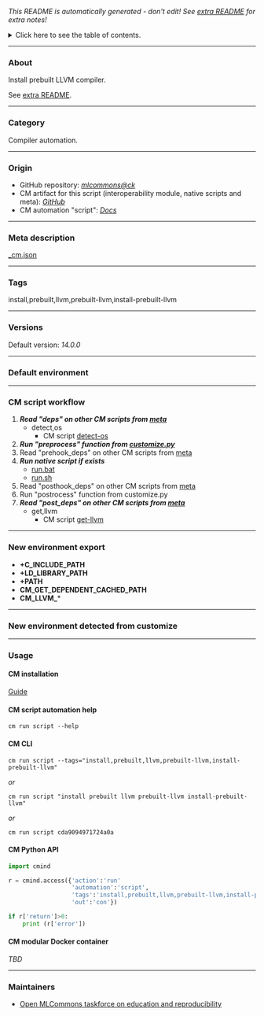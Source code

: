 *This README is automatically generated - don't edit! See [extra README](README-extra.md) for extra notes!*

<details>
<summary>Click here to see the table of contents.</summary>

* [About](#about)
* [Category](#category)
* [Origin](#origin)
* [Meta description](#meta-description)
* [Tags](#tags)
* [Versions](#versions)
* [Default environment](#default-environment)
* [CM script workflow](#cm-script-workflow)
* [New environment export](#new-environment-export)
* [New environment detected from customize](#new-environment-detected-from-customize)
* [Usage](#usage)
  * [ CM installation](#cm-installation)
  * [ CM script automation help](#cm-script-automation-help)
  * [ CM CLI](#cm-cli)
  * [ CM Python API](#cm-python-api)
  * [ CM modular Docker container](#cm-modular-docker-container)
* [Maintainers](#maintainers)

</details>

___
### About

Install prebuilt LLVM compiler.

See [extra README](README-extra.md).

___
### Category

Compiler automation.
___
### Origin

* GitHub repository: *[mlcommons@ck](https://github.com/mlcommons/ck/tree/master/cm-mlops)*
* CM artifact for this script (interoperability module, native scripts and meta): *[GitHub](https://github.com/mlcommons/ck/tree/master/cm-mlops/script/install-llvm-prebuilt)*
* CM automation "script": *[Docs](https://github.com/octoml/ck/blob/master/docs/list_of_automations.md#script)*

___
### Meta description
[_cm.json](_cm.json)

___
### Tags
install,prebuilt,llvm,prebuilt-llvm,install-prebuilt-llvm

___
### Versions
Default version: *14.0.0*

___
### Default environment

___
### CM script workflow

  1. ***Read "deps" on other CM scripts from [meta](https://github.com/mlcommons/ck/tree/master/cm-mlops/script/install-llvm-prebuilt/_cm.json)***
     * detect,os
       - CM script [detect-os](https://github.com/mlcommons/ck/tree/master/cm-mlops/script/detect-os)
  1. ***Run "preprocess" function from [customize.py](https://github.com/mlcommons/ck/tree/master/cm-mlops/script/install-llvm-prebuilt/customize.py)***
  1. Read "prehook_deps" on other CM scripts from [meta](https://github.com/mlcommons/ck/tree/master/cm-mlops/script/install-llvm-prebuilt/_cm.json)
  1. ***Run native script if exists***
     * [run.bat](https://github.com/mlcommons/ck/tree/master/cm-mlops/script/install-llvm-prebuilt/run.bat)
     * [run.sh](https://github.com/mlcommons/ck/tree/master/cm-mlops/script/install-llvm-prebuilt/run.sh)
  1. Read "posthook_deps" on other CM scripts from [meta](https://github.com/mlcommons/ck/tree/master/cm-mlops/script/install-llvm-prebuilt/_cm.json)
  1. Run "postrocess" function from customize.py
  1. ***Read "post_deps" on other CM scripts from [meta](https://github.com/mlcommons/ck/tree/master/cm-mlops/script/install-llvm-prebuilt/_cm.json)***
     * get,llvm
       - CM script [get-llvm](https://github.com/mlcommons/ck/tree/master/cm-mlops/script/get-llvm)
___
### New environment export

* **+C_INCLUDE_PATH**
* **+LD_LIBRARY_PATH**
* **+PATH**
* **CM_GET_DEPENDENT_CACHED_PATH**
* **CM_LLVM_***
___
### New environment detected from customize

___
### Usage

#### CM installation
[Guide](https://github.com/mlcommons/ck/blob/master/docs/installation.md)

#### CM script automation help
```cm run script --help```

#### CM CLI
`cm run script --tags="install,prebuilt,llvm,prebuilt-llvm,install-prebuilt-llvm"`

*or*

`cm run script "install prebuilt llvm prebuilt-llvm install-prebuilt-llvm"`

*or*

`cm run script cda9094971724a0a`

#### CM Python API

```python
import cmind

r = cmind.access({'action':'run'
                  'automation':'script',
                  'tags':'install,prebuilt,llvm,prebuilt-llvm,install-prebuilt-llvm'
                  'out':'con'})

if r['return']>0:
    print (r['error'])
```

#### CM modular Docker container
*TBD*
___
### Maintainers

* [Open MLCommons taskforce on education and reproducibility](https://github.com/mlcommons/ck/blob/master/docs/mlperf-education-workgroup.md)